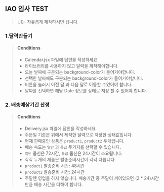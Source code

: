 ## IAO 입사 TEST

> UI는 자유롭게 제작하시면 됩니다.

### 1.달력만들기

> #### Conditions
>
> - Calendar.jsx 파일에 답안을 작성하세요
> - 라이브러리를 사용하지 않고 달력을 제작해야합니다.
> - 오늘 날짜에 구분되는 background-color가 들어가야합니다.
> - 선택한 날짜에도 구분되는 background-color가 들어가야합니다.
> - 버튼을 눌러서 이전 달 과 다음 달로 이동할 수있어야 합니다.
> - 날짜를 선택하면 해당 Date 정보를 상태로 저장 할 수 있어야 합니다.

### 2. 배송예상기간 산정

> #### Conditions
>
> - Delivery.jsx 파일에 답안을 작성하세요
> - 주문일 기준은 위에서 제작한 달력으로 저장한 상태값입니다.
> - 현재 판매중인 상품은 `product1`, `product2` 두개입니다.
> - 배송 속도는 `일반` 과 `특급` 두가지를 선택할 수 있습니다.
> - `일반` 옵션은 72시간, `특급` 옵션은 24시간이 소요됩니다.
> - 각각 두개의 제품은 발송준비시간이 각각 다릅니다.
> - `product1` 발송준비 시간: 48시간
> - `product2` 발송준비 시간: 24시간
> - 주말엔 영업을 하지 않습니다. 배송기간 중 주말이 끼어있으면 (2 \* 24)시간 만큼 배송 시간을 더해야 합니다.
